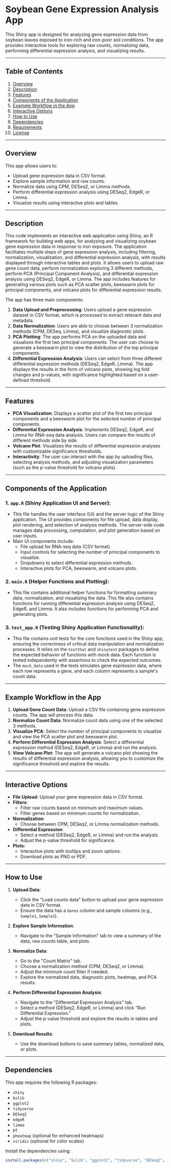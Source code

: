 # Soybean Gene Expression Analysis App

This Shiny app is designed for analyzing gene expression data from soybean leaves exposed to iron-rich and iron-poor soil conditions. The app provides interactive tools for exploring raw counts, normalizing data, performing differential expression analysis, and visualizing results.

---

## Table of Contents

1. [Overview](#overview)
2. [Description](#description)
3. [Features](#features)
4. [Components of the Application](#components-of-the-application)
5. [Example Workflow in the App](#example-workflow-in-the-app)
6. [Interactive Options](#interactive-options)
7. [How to Use](#how-to-use)
8. [Dependencies](#dependencies)
9. [Requirements](#requirements)
10. [License](#license)

---

## Overview

This app allows users to:
- Upload gene expression data in CSV format.
- Explore sample information and raw counts.
- Normalize data using CPM, DESeq2, or Limma methods.
- Perform differential expression analysis using DESeq2, EdgeR, or Limma.
- Visualize results using interactive plots and tables.

---

## Description

This code implements an interactive web application using Shiny, an R framework for building web apps, for analyzing and visualizing soybean gene expression data in response to iron exposure. The application facilitates multiple steps of gene expression analysis, including filtering, normalization, visualization, and differential expression analysis, with results displayed through interactive tables and plots. It allows users to upload raw gene count data, perform normalization exploring 3 different methods, perform PCA (Principal Component Analysis), and differential expression analysis using DESeq2, EdgeR, or Limma. The app includes features for generating various plots such as PCA scatter plots, beeswarm plots for principal components, and volcano plots for differential expression results.

The app has three main components:
1. **Data Upload and Preprocessing**: Users upload a gene expression dataset in CSV format, which is processed to extract relevant data and metadata.
2. **Data Normalization**: Users are able to choose between 3 normalization methods (CPM, DESeq, Limma), and visualize diagnostic plots.
3. **PCA Plotting**: The app performs PCA on the uploaded data and visualizes the first two principal components. The user can choose to generate a beeswarm plot to view the distribution of the top principal components.
4. **Differential Expression Analysis**: Users can select from three different differential expression methods (DESeq2, EdgeR, Limma). The app displays the results in the form of volcano plots, showing log fold changes and p-values, with significance highlighted based on a user-defined threshold.

---

## Features

- **PCA Visualization**: Displays a scatter plot of the first two principal components and a beeswarm plot for the selected number of principal components.
- **Differential Expression Analysis**: Implements DESeq2, EdgeR, and Limma for RNA-seq data analysis. Users can compare the results of different methods side by side.
- **Volcano Plot**: Visualizes the results of differential expression analyses with customizable significance thresholds.
- **Interactivity**: The user can interact with the app by uploading files, selecting analysis methods, and adjusting visualization parameters (such as the p-value threshold for volcano plots).

---

## Components of the Application

### 1. **`app.R` (Shiny Application UI and Server)**:
   - This file handles the user interface (UI) and the server logic of the Shiny application. The UI provides components for file upload, data display, plot rendering, and selection of analysis methods. The server-side code manages data processing, computation, and plot generation based on user inputs.
   - Main UI components include:
     - File upload for RNA-seq data (CSV format).
     - Input controls for selecting the number of principal components to visualize.
     - Dropdowns to select differential expression methods.
     - Interactive plots for PCA, beeswarm, and volcano plots.

### 2. **`main.R` (Helper Functions and Plotting)**:
   - This file contains additional helper functions for formatting summary data, normalization, and visualizing the data. This file also contains functions for running differential expression analysis using DESeq2, EdgeR, and Limma. It also includes functions for performing PCA and generating plots.

### 3. **`test_app.R` (Testing Shiny Application Functionality)**:
   - This file contains unit tests for the core functions used in the Shiny app, ensuring the correctness of critical data manipulation and normalization processes. It relies on the `testthat` and `shinytest` packages to define the expected behavior of functions with mock data. Each function is tested independently with assertions to check the expected outcomes.
   - The `mock_data` used in the tests simulates gene expression data, where each row represents a gene, and each column represents a sample's count data.

---

## Example Workflow in the App

1. **Upload Gene Count Data**: Upload a CSV file containing gene expression counts. The app will process this data.
2. **Normalize Count Data**: Normalize count data using one of the selected 3 methods.
3. **Visualize PCA**: Select the number of principal components to visualize and view the PCA scatter plot and beeswarm plot.
4. **Perform Differential Expression Analysis**: Select a differential expression method (DESeq2, EdgeR, or Limma) and run the analysis.
5. **View Volcano Plot**: The app will generate a volcano plot showing the results of differential expression analysis, allowing you to customize the significance threshold and explore the results.

---

## Interactive Options

- **File Upload**: Upload your gene expression data in CSV format.
- **Filters**:
  - Filter raw counts based on minimum and maximum values.
  - Filter genes based on minimum counts for normalization.
- **Normalization**:
  - Choose between CPM, DESeq2, or Limma normalization methods.
- **Differential Expression**:
  - Select a method (DESeq2, EdgeR, or Limma) and run the analysis.
  - Adjust the p-value threshold for significance.
- **Plots**:
  - Interactive plots with tooltips and zoom options.
  - Download plots as PNG or PDF.

---

## How to Use

1. **Upload Data**:
   - Click the "Load counts data" button to upload your gene expression data in CSV format.
   - Ensure the data has a `Genes` column and sample columns (e.g., `Sample1`, `Sample2`).

2. **Explore Sample Information**:
   - Navigate to the "Sample Information" tab to view a summary of the data, raw counts table, and plots.

3. **Normalize Data**:
   - Go to the "Count Matrix" tab.
   - Choose a normalization method (CPM, DESeq2, or Limma).
   - Adjust the minimum count filter if needed.
   - Explore the normalized data, diagnostic plots, heatmap, and PCA results.

4. **Perform Differential Expression Analysis**:
   - Navigate to the "Differential Expression Analysis" tab.
   - Select a method (DESeq2, EdgeR, or Limma) and click "Run Differential Expression."
   - Adjust the p-value threshold and explore the results in tables and plots.

5. **Download Results**:
   - Use the download buttons to save summary tables, normalized data, or plots.

---

## Dependencies

This app requires the following R packages:
- `shiny`
- `bslib`
- `ggplot2`
- `tidyverse`
- `DESeq2`
- `edgeR`
- `limma`
- `DT`
- `pheatmap` (optional for enhanced heatmaps)
- `viridis` (optional for color scales)

Install the dependencies using:

```r
install.packages(c("shiny", "bslib", "ggplot2", "tidyverse", "DESeq2", "edgeR", "limma", "DT", "pheatmap", "viridis"))
